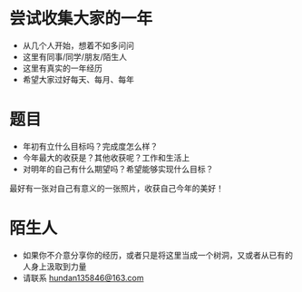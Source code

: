 # 尝试收集大家的一年
* 从几个人开始，想着不如多问问
* 这里有同事/同学/朋友/陌生人
* 这里有真实的一年经历
* 希望大家过好每天、每月、每年

# 题目
* 年初有立什么目标吗？完成度怎么样？
* 今年最大的收获是？其他收获呢？工作和生活上
* 对明年的自己有什么期望吗？希望能够实现什么目标？

最好有一张对自己有意义的一张照片，收获自己今年的美好！

# 陌生人
* 如果你不介意分享你的经历，或者只是将这里当成一个树洞，又或者从已有的人身上汲取到力量
* 请联系 hundan135846@163.com

